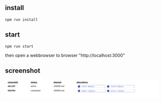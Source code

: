 ## install
```bash
npm run install
```

## start
```bash
npm run start
```
then open a webbrowser to browser "http://localhost:3000"

## screenshot
<img src='screenshot.png'/>
